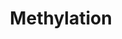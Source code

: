 ---
authors:
- MaintBot
- Eweitz
description: ''
last-edited: 2021-05-26
organisms:
- Pan troglodytes
redirect_from:
- /index.php/Pathway:WP874
- /instance/WP874
schema-jsonld:
- '@context': https://schema.org/
  '@id': https://wikipathways.github.io/pathways/WP874.html
  '@type': Dataset
  creator:
    '@type': Organization
    name: WikiPathways
  description: ''
  keywords:
  - MAT2A
  - S-Adenosylmethionine
  - L-Methionine
  - Phosphate
  - O-methylated substrate
  - COMT
  - TPMT_PANTR
  - INMT
  - NNMT
  - ATP
  - MAT1A
  - PNMT
  - S-methylated substrate
  - Q9N2A9_PANTR
  - Substrate
  - N-methylated substrate
  - MAT2B
  - S-Adenosylhomocysteine
  license: CC0
  name: Methylation
seo: CreativeWork
title: Methylation
wpid: WP874
---